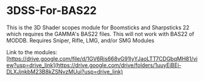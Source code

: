 # 3DSS-For-BAS22

This is the 3D Shader scopes module for Boomsticks and Sharpsticks 22 which requires the GAMMA's BAS22 files. This will not work with BAS22 of MODDB. Requires Sniper, Rifle, LMG, and/or SMG Modules

Link to the modules:
[https://drive.google.com/file/d/1GV6Ris668vG91IyYJaoLTT7CDGbqMH81/view?usp=drive_link](https://drive.google.com/drive/folders/1uuyEiBEj-DLXJinkbM23B8kZSNvzMUui?usp=drive_link)

